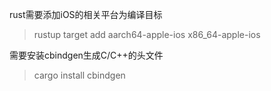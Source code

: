 
rust需要添加iOS的相关平台为编译目标

> rustup target add aarch64-apple-ios x86_64-apple-ios 

需要安装cbindgen生成C/C++的头文件

> cargo install cbindgen
